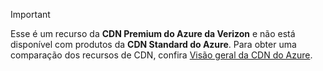 > [!IMPORTANT]
> Esse é um recurso da **CDN Premium do Azure da Verizon** e não está disponível com produtos da **CDN Standard do Azure**.  Para obter uma comparação dos recursos de CDN, confira [Visão geral da CDN do Azure](../articles/cdn/cdn-overview.md#azure-cdn-features). 
> 
> 



<!--HONumber=Nov16_HO3-->


